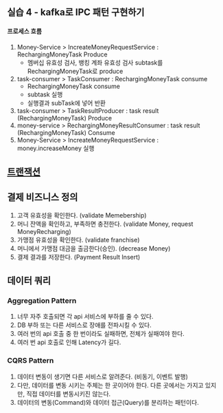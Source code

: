 ## 실습 4 - kafka로 IPC 패턴 구현하기
#### 프로세스 흐름
1. Money-Service > IncreateMoneyRequestService : RechargingMoneyTask Produce
   - 멤버십 유효성 검사, 뱅킹 계좌 유효성 검사 subtask를 RechargingMoneyTask로 produce
2. task-consumer > TaskConsumer : RechargingMoneyTask consume 
    - RechargingMoneyTask consume
    - subtask 실행
    - 실행결과 subTask에 넣어 반환
3. task-consumer > TaskResultProducer : task result (RechargingMoneyTask) Produce
4. money-service > RechargingMoneyResultConsumer : task result (RechargingMoneyTask) Consume
5.  Money-Service > IncreateMoneyRequestService : money.increaseMoney 실행

## [트랜잭션](src/main/resources/docs/트랜잭션.md)
## 결제 비즈니스 정의
1. 고객 유효성을 확인한다. (validate Memebership)
2. 머니 잔액을 확인하고, 부족하면 충전한다. (validate Money, request MoneyRecharging)
3. 가맹점 유효성을 확인한다. (validate franchise)
4. 머니에서 가맹점 대금을 출금한다(승인). (decrease Money)
5. 결제 결과를 저장한다. (Payment Result Insert)

## 데이터 쿼리
### Aggregation Pattern
1. 너무 자주 호출되면 각 api 서비스에 부하를 줄 수 있다. 
2. DB 부하 또는 다른 서비스로 장애를 전파시킬 수 있다.
3. 여러 번의 api 호출 중 한 번이라도 실패하면, 전체가 실패여야 한다. 
4. 여러 번 api 호출로 인해 Latency가 길다. 
### CQRS Pattern
1. 데이터 변동이 생기면 다른 서비스로 알려준다. (비동기, 이벤트 발행)
2. 다만, 데이터를 변동 시키는 주체는 한 곳이어야 한다. 다른 곳에서는 가지고 있지만, 직접 데이터를 변동시키진 않는다. 
3. 데이터의 변동(Command)와 데이터 접근(Query)를 분리하는 패턴이다. 
